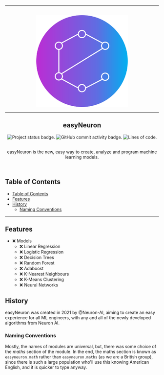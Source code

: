 <section align="center">
<hr>
<br>
<img alt="Logo" src="admin/social/logo%20circle.png" width="300">

<br>
<hr>
<h1>easyNeuron</h1>
<div>
	<img alt="Project status badge." src="https://img.shields.io/static/v1?label=status&message=planning&color=orange&style=for-the-badge">
	<img alt="GitHub commit activity badge." src="https://img.shields.io/github/commit-activity/y/neuron-ai/easyNeuron?style=for-the-badge">
	<img alt="Lines of code." src="https://img.shields.io/tokei/lines/github/neuron-ai/easyNeuron?style=for-the-badge">
</div>
<br>

easyNeuron is the new, easy way to create, analyze and program machine learning models.

</section>

<br>

## Table of Contents
- [Table of Contents](#table-of-contents)
- [Features](#features)
- [History](#history)
	- [Naming Conventions](#naming-conventions)

---

## Features

- ❌ Models
	- ❌ Linear Regression
	- ❌ Logistic Regression
	- ❌ Decision Trees
	- ❌ Random Forest
	- ❌ Adaboost
	- ❌ K-Nearest Neighbours
	- ❌ K-Means Clustering
	- ❌ Neural Networks

## History <!-- Don't delete this header, empty or not, since it is used with a Python Script (scripts/update_todo.py) -->
easyNeuron was created in 2021 by @Neuron-AI, aiming to create an easy experience for all ML engineers, with any and all of the newly developed algorithms from Neuron AI.

### Naming Conventions

Mostly, the names of modules are universal, but, there was some choice of the *maths* section of the module. In the end, the maths section is known as `easyneuron.math` rather than `easyneuron.maths` (as we are a British group), since there is such a large population who'll use this knowing American English, and it is quicker to type anyway.